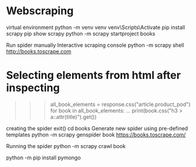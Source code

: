 # Webscraping

virtual environment 
python -m venv venv
venv\Scripts\Activate
 pip install scrapy
 pip show scrapy
python -m scrapy startproject books

Run spider manually  Interactive scraping console
python -m scrapy shell http://books.toscrape.com

# Selecting elements from html after inspecting 
>>> all_book_elements = response.css("article.product_pod")
>>> for book in all_book_elements:
...     print(book.css("h3 > a::attr(title)").get())

creating the spider 
exit()
cd books
 Generate new spider using pre-defined templates
python -m scrapy genspider book https://books.toscrape.com/

Running the spider
python -m scrapy crawl book

python -m pip install pymongo